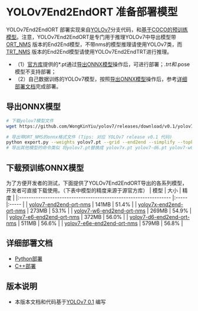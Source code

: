 # YOLOv7End2EndORT 准备部署模型

YOLOv7End2EndORT 部署实现来自[YOLOv7](https://github.com/WongKinYiu/yolov7/tree/v0.1)分支代码，和[基于COCO的预训练模型](https://github.com/WongKinYiu/yolov7/releases/tag/v0.1)。注意，YOLOv7End2EndORT是专门用于推理YOLOv7中导出模型带[ORT_NMS](https://github.com/WongKinYiu/yolov7/blob/main/models/experimental.py#L87) 版本的End2End模型，不带nms的模型推理请使用YOLOv7类，而 [TRT_NMS](https://github.com/WongKinYiu/yolov7/blob/main/models/experimental.py#L111) 版本的End2End模型请使用YOLOv7End2EndTRT进行推理。

  - （1）[官方库](https://github.com/WongKinYiu/yolov7/releases/tag/v0.1)提供的*.pt通过[导出ONNX模型](#导出ONNX模型)操作后，可进行部署；*.trt和*.pose模型不支持部署；
  - （2）自己数据训练的YOLOv7模型，按照[导出ONNX模型](#%E5%AF%BC%E5%87%BAONNX%E6%A8%A1%E5%9E%8B)操作后，参考[详细部署文档](#详细部署文档)完成部署。


## 导出ONNX模型

```bash
# 下载yolov7模型文件
wget https://github.com/WongKinYiu/yolov7/releases/download/v0.1/yolov7.pt

# 导出带ORT_NMS的onnx格式文件 (Tips: 对应 YOLOv7 release v0.1 代码)
python export.py --weights yolov7.pt --grid --end2end --simplify --topk-all 100 --iou-thres 0.65 --conf-thres 0.35 --img-size 640 640 --max-wh 640
# 导出其他模型的命令类似 将yolov7.pt替换成 yolov7x.pt yolov7-d6.pt yolov7-w6.pt ...
```

## 下载预训练ONNX模型

为了方便开发者的测试，下面提供了YOLOv7End2EndORT导出的各系列模型，开发者可直接下载使用。（下表中模型的精度来源于源官方库）
| 模型                                                               | 大小    | 精度    |
|:---------------------------------------------------------------- |:----- |:----- |
| [yolov7-end2end-ort-nms](https://bj.bcebos.com/paddlehub/fastdeploy/yolov7-end2end-ort-nms.onnx) | 141MB | 51.4% |
| [yolov7x-end2end-ort-nms](https://bj.bcebos.com/paddlehub/fastdeploy/yolov7x-end2end-ort-nms.onnx) | 273MB | 53.1% |
| [yolov7-w6-end2end-ort-nms](https://bj.bcebos.com/paddlehub/fastdeploy/yolov7-w6-end2end-ort-nms.onnx) | 269MB | 54.9% |
| [yolov7-e6-end2end-ort-nms](https://bj.bcebos.com/paddlehub/fastdeploy/yolov7-e6-end2end-ort-nms.onnx) | 372MB | 56.0% |
| [yolov7-d6-end2end-ort-nms](https://bj.bcebos.com/paddlehub/fastdeploy/yolov7-d6-end2end-ort-nms.onnx) | 511MB | 56.6% |
| [yolov7-e6e-end2end-ort-nms](https://bj.bcebos.com/paddlehub/fastdeploy/yolov7-e6e-end2end-ort-nms.onnx) | 579MB | 56.8% |


## 详细部署文档

- [Python部署](python)
- [C++部署](cpp)


## 版本说明

- 本版本文档和代码基于[YOLOv7 0.1](https://github.com/WongKinYiu/yolov7/tree/v0.1) 编写
